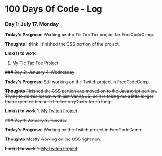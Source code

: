 # 100 Days Of Code - Log

### Day 1: July 17, Monday

**Today's Progress**: Working on the Tic Tac Toe project for FreeCodeCamp.

**Thoughts** I think I finished the CSS portion of the project.

**Link(s) to work**
1. [My Tic Tac Toe Project](https://codepen.io/lalov1/pen/81fc81c83a72c3b8fdb55838a9e03e98?editors=1100)

~~### Day 2: January 4, Wednesday~~

~~**Today's Progress**: Still working on the Twitch project in FreeCodeCamp.~~

~~**Thoughts** Finished the CSS portion and moved on to the Javascript portion. Trying to do this lesson with just Vanilla JS, so it is taking me a little longer than expected because I relied on jQuery for so long.~~

~~**Link(s) to work**~~
~~1. [My Twitch Project](https://codepen.io/lalov1/pen/bZjGvA)~~

~~### Day 1: January 3, Tuesday~~

~~**Today's Progress**: Working on the Twitch project in FreeCodeCamp.~~

~~**Thoughts** Mostly working on the CSS right now.~~

~~**Link(s) to work**~~
~~1. [My Twitch Project](https://codepen.io/lalov1/pen/bZjGvA)~~
